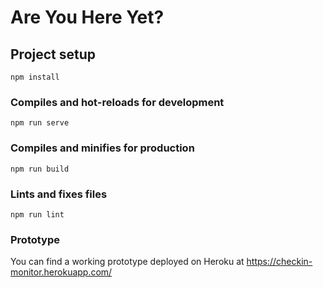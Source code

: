 # Are You Here Yet?

## Project setup
```
npm install
```

### Compiles and hot-reloads for development
```
npm run serve
```

### Compiles and minifies for production
```
npm run build
```

### Lints and fixes files
```
npm run lint
```

### Prototype
You can find a working prototype deployed on Heroku at https://checkin-monitor.herokuapp.com/

